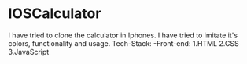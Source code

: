 # IOSCalculator
I have tried to clone the calculator in Iphones. I have tried to imitate it's colors, functionality and usage.
Tech-Stack:
  -Front-end:
    1.HTML
    2.CSS
    3.JavaScript
